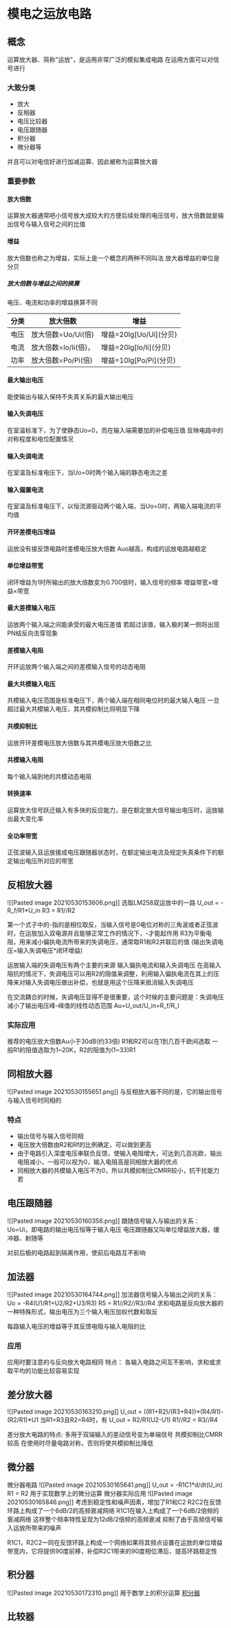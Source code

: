 # 模电之运放电路
## 概念
运算放大器、简称"运放"，是运用非常广泛的模拟集成电路
在运用方面可以对信号进行
### 大致分类
+ 放大
+ 反相器
+ 电压比较器
+ 电压跟随器
+ 积分器
+ 微分器等

并且可以对电信好进行加减运算、因此被称为运算放大器

### 重要参数
#### 放大倍数
运算放大器通常吧小信号放大成较大的方便后续处理的电压信号，放大倍数就是输出信号与输入信号之间的比值
#### 增益
放大倍数也称之为增益，实际上是一个概念的两种不同叫法
放大器增益的单位是分贝
##### 放大倍数与增益之间的换算
电压、电流和功率的增益换算不同

| 分类 | 放大倍数             | 增益                    |
| ---- | -------------------- | ----------------------- |
| 电压 | 放大倍数=Uo/Ui(倍)   | 增益=20lg\[Uo/Ui](分贝) |
| 电流 | 放大倍数=Io/Ii(倍)， | 增益=20lg\[Io/Ii](分贝) |
| 功率 | 放大倍数=Po/Pi(倍)   | 增益=10lg\[Po/Pi](分贝) |

#### 最大输出电压
能使输出与输入保持不失真关系的最大输出电压
#### 输入失调电压
在室温标准下，为了使静态Uo=0，而在输入端需要加的补偿电压值
反映电路中的对称程度和电位配置情况
#### 输入失调电流
在室温及标准电压下，当Uo=0时两个输入端的静态电流之差
#### 输入偏置电流
在室温及标准电压下，以恒流源驱动两个输入端，当Uo=0时，两输入端电流的平均值
#### 开环差模电压增益
运放没有接反馈电路时差模电压放大倍数
Auo越高，构成的运放电路越稳定
#### 单位增益带宽
闭环增益为1时所输出的放大倍数变为0.700倍时，输入信号的频率
增益带宽=增益×带宽
#### 最大差模输入电压
运放两个输入端之间能承受的最大电压差值
若超过该值，输入极的某一侧将出现PN结反向击穿现象
#### 差模输入电阻
开环运放两个输入端之间的差模输入信号的动态电阻
#### 最大共模输入电压
共模输入电压范围是标准电压下，两个输入端在相同电位时的最大输入电压
一旦超过最大共模输入电压，其共模抑制比将明显下降
#### 共模抑制比
运放开环差模电压放大倍数与其共模电压放大倍数之比
#### 共模输入电阻
每个输入端到地的共模动态电阻
#### 转换速率
运算放大信号跃迁输入有多快的反应能力，是在额定放大信号输出电压时，运放输出最大变化率
#### 全功率带宽
正弦波输入且运放接成电压跟随器状态时，在额定输出电流及规定失真条件下的额定输出电压所对应的带宽

## 反相放大器
![[Pasted image 20210530153606.png]]
选取LM258双运放中的一路
U_out = -R_f/R1\*U_in
R3 = R1//R2

第一个式子中的-指的是相位取反，当输入信号是0电位对称的三角波或者正弦波时，在运放加入双电源并且能够正常工作的情况下，-才能起作用
R3为平衡电阻，用来减小偏执电流所带来的失调电压，通常取R1和R2并联后的值
(输出失调电压=输入失调电压\*闭环增益)

运放输入端的失调电压有两个主要的来源
输入偏执电流和输入失调电压
在高输入阻抗的情况下，失调电压可以用R2的阻值来调整，利用输入偏执电流在其上的压降来对输入失调电压做出补偿，也就是用这个压降来抵消输入失调电压

在交流耦合的时候，失调电压显得不是很重要，这个时候的主要问题是：失调电压减小了输出电压峰-峰值的线性动态范围
Au=U_out/U_in=R_f/R_I

### 实际应用
推荐的电压放大倍数Au小于30dB(约33倍)
R1和R2可以在1到几百千欧间选取
一般R1的阻值选取为1~20K，R2的阻值为(1~33)R1

## 同相放大器
![[Pasted image 20210530155651.png]]
与反相放大器不同的是，它的输出信号与输入信号时同相的
### 特点
+ 输出信号与输入信号同相
+ 电压放大倍数由R2和Rf的比例确定，可以做到更高
+ 由于电路引入深度电压串联负反馈，使输入电阻增大，可达到几百兆欧，输出电阻减小，一般可以视为0，输入电阻高是同相放大器的优点
+ 同相放大器的共模输入电压不为0，所以共模抑制比CMRR较小，抗干扰能力若

## 电压跟随器
![[Pasted image 20210530160356.png]]
跟随信号输入与输出的关系：
Uo=Ui，即电路的输出电压恒等于输入电压
电压跟随器又叫单位增益放大器，缓冲器、射随等

对前后极的电路起到隔离作用，使前后电路互不影响

## 加法器
![[Pasted image 20210530164744.png]]
加法器信号输入与输出之间的关系：
Uo = -R4(U1/R1+U2/R2+U3/R3)
R5 = R1//R2//R3//R4
求和电路是反向放大器的一种特殊形式，输出电压为三个输入电压加权代数和取反

每路输入电压的增益等于其反馈电阻与输入电阻的比
### 应用
应用时要注意的与反向放大电路相同
特点：
各输入电路之间互不影响，求和或求取平均的功能比较容易实现

## 差分放大器
![[Pasted image 20210530163210.png]]
U_out = ((R1+R2)/(R3+R4))\*(R4/R1)-(R2/R1)\*U1
当R1=R3且R2=R4时，有
U_out = R2/R1(U2-U1)
R1//R2 = R3//R4

差分放大电路的特点:
多用于双端输入的差动信号变为单端信号
共模抑制比CMRR较高
在使用时尽量电路对称，否则将使共模抑制比降低

## 微分器
微分器电路
![[Pasted image 20210530165641.png]]
U_out = -R1C1\*d/dt(U_in)
R1 = R2
用于实现数学上的微分运算
微分器实际应用
![[Pasted image 20210530165846.png]]
考虑到稳定性和噪声因素，增加了R1和C2
R2C2在反馈环路上构成了一个6dB/2的高频衰减网络
R1C1在输入上构成了一个6dB/2倍频的衰减网络
这样整个频率特性呈现为12dB/2倍频的高频衰减
抑制了由于高频信号输入运放所带来的噪声

R1C1，R2C2一同在反馈环路上构成一个网络如果将其频点设置在运放的单位增益带宽内，它将提供90度前移，补偿R2C1带来的90度相位滞后，提高环路稳定性

## 积分器
![[Pasted image 20210530172310.png]]
用于数学上的积分运算
[积分器](https://baike.baidu.com/item/%E7%A7%AF%E5%88%86%E5%99%A8/4315228)


## 比较器


